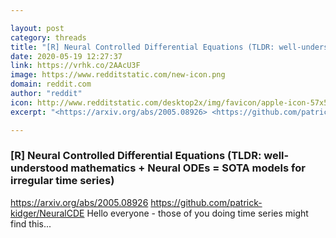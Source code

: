 ```yaml
---

layout: post
category: threads
title: "[R] Neural Controlled Differential Equations (TLDR: well-understood mathematics + Neural ODEs = SOTA models for irregular time series)"
date: 2020-05-19 12:27:37
link: https://vrhk.co/2AAcU3F
image: https://www.redditstatic.com/new-icon.png
domain: reddit.com
author: "reddit"
icon: http://www.redditstatic.com/desktop2x/img/favicon/apple-icon-57x57.png
excerpt: "<https://arxiv.org/abs/2005.08926> <https://github.com/patrick-kidger/NeuralCDE> Hello everyone - those of you doing time series might find this..."

---
```


### [R] Neural Controlled Differential Equations (TLDR: well-understood mathematics + Neural ODEs = SOTA models for irregular time series)

<https://arxiv.org/abs/2005.08926> <https://github.com/patrick-kidger/NeuralCDE> Hello everyone - those of you doing time series might find this...